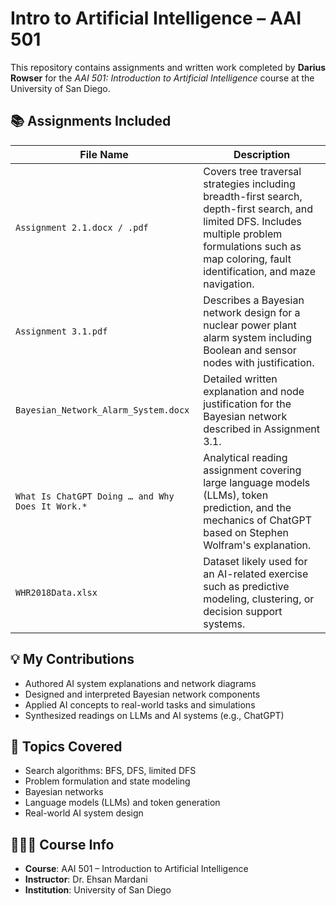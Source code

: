 # Intro to Artificial Intelligence – AAI 501

This repository contains assignments and written work completed by **Darius Rowser** for the *AAI 501: Introduction to Artificial Intelligence* course at the University of San Diego.

## 📚 Assignments Included

| File Name                                        | Description |
|--------------------------------------------------|-------------|
| `Assignment 2.1.docx / .pdf`                     | Covers tree traversal strategies including breadth-first search, depth-first search, and limited DFS. Includes multiple problem formulations such as map coloring, fault identification, and maze navigation. |
| `Assignment 3.1.pdf`                             | Describes a Bayesian network design for a nuclear power plant alarm system including Boolean and sensor nodes with justification. |
| `Bayesian_Network_Alarm_System.docx`            | Detailed written explanation and node justification for the Bayesian network described in Assignment 3.1. |
| `What Is ChatGPT Doing … and Why Does It Work.*` | Analytical reading assignment covering large language models (LLMs), token prediction, and the mechanics of ChatGPT based on Stephen Wolfram's explanation. |
| `WHR2018Data.xlsx`                               | Dataset likely used for an AI-related exercise such as predictive modeling, clustering, or decision support systems. |

## 💡 My Contributions

- Authored AI system explanations and network diagrams
- Designed and interpreted Bayesian network components
- Applied AI concepts to real-world tasks and simulations
- Synthesized readings on LLMs and AI systems (e.g., ChatGPT)

## 🧠 Topics Covered

- Search algorithms: BFS, DFS, limited DFS
- Problem formulation and state modeling
- Bayesian networks
- Language models (LLMs) and token generation
- Real-world AI system design

## 👨🏾‍🏫 Course Info

- **Course**: AAI 501 – Introduction to Artificial Intelligence
- **Instructor**: Dr. Ehsan Mardani
- **Institution**: University of San Diego